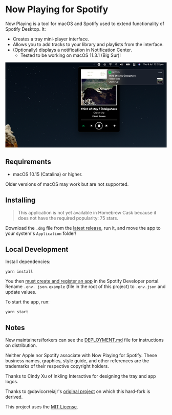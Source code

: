 # Now Playing for Spotify

Now Playing is a tool for macOS and Spotify used to extend functionality of Spotify Desktop. It:

- Creates a tray mini-player interface.
- Allows you to add tracks to your library and playlists from the interface.
- (Optionally) displays a notification in Notification Center.
  - Tested to be working on macOS 11.3.1 (Big Sur)!

![](docs/img/screenshot.png)

## Requirements

- macOS 10.15 (Catalina) or higher.

Older versions of macOS may work but are not supported.

## Installing

> This application is not yet available in Homebrew Cask because it does not have the required popularity: 75 stars.

Download the `.dmg` file from the [latest release][latest-release], run it, and move the app to your system's
`Application` folder!

## Local Development

Install dependencies:

```
yarn install
```

You then [must create and register an app][spotify-app-registration] in the Spotify Developer portal. Rename `.env.
json.example` (file in the root of this project) to `.env.json` and update values.

To start the app, run:

```
yarn start
```

## Notes

New maintainers/forkers can see the [DEPLOYMENT.md](DEPLOYMENT.md) file for instructions on distribution.

Neither Apple nor Spotify associate with Now Playing for Spotify. These business names, graphics, style guide, and 
other references are the trademarks of their respective copyright holders.

Thanks to Cindy Xu of Inkling Interactive for designing the tray and app logos.

Thanks to @davicorreiajr's [original project][old-version-repo] on which this hard-fork is derived.

This project uses the [MIT License](LICENSE).

[latest-release]:           https://github.com/teaminkling/mac-spotify-np/releases/latest
[spotify-app-registration]: https://developer.spotify.com/documentation/general/guides/app-settings
[old-version-repo]:         https://github.com/davicorreiajr/spotify-now-playing
